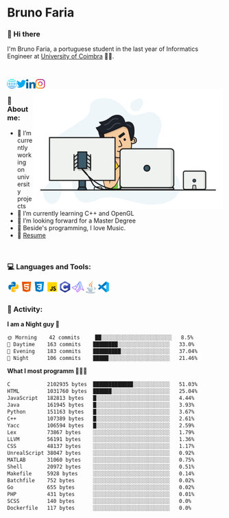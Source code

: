 # Bruno Faria

### 👋 Hi there

I'm Bruno Faria, a portuguese student in the last year of Informatics Engineer at [University of Coimbra](uc.pt/en) 👨‍🎓.

<br/>

[<img align="left" width="22px" alt="Website" src="https://github.com/brunofaria1322/brunofaria1322/blob/master/assets/social/global.svg"/>][website]
[<img align="left" width="22px" alt="Twitter" src="https://github.com/brunofaria1322/brunofaria1322/blob/master/assets/social/twitter.svg"/>][twitter]
[<img align="left" width="22px" alt="LinkedIn" src="https://github.com/brunofaria1322/brunofaria1322/blob/master/assets/social/linkedin.svg"/>][linkedin]
[<img align="left" width="22px" alt="Instagram" src="https://github.com/brunofaria1322/brunofaria1322/blob/master/assets/social/instagram.svg"/>][instagram]

<img align="right" height = "280" alt="GIF" src="https://github.com/brunofaria1322/brunofaria1322/blob/master/assets/animation.gif"/>

<br />

### 📕 About me:

- 🔭 I’m currently working on university projects
- 🌱 I’m currently learning C++ and OpenGL
- 💼 I’m looking forward for a Master Degree
- 💙 Beside's programming, I love Music.
- 📝 [Resume](https://en.wikipedia.org/wiki/HTTP_404)


<br />

### 💻 Languages and Tools:

<img align="left" width="30px" alt= "Python" src="https://github.com/brunofaria1322/brunofaria1322/blob/master/assets/skills/python.svg"/>
<img align="left" width="30px" alt= "Html5" src="https://github.com/brunofaria1322/brunofaria1322/blob/master/assets/skills/html5.svg"/>
<img align="left" width="30px" alt= "Css3" src="https://github.com/brunofaria1322/brunofaria1322/blob/master/assets/skills/css3.svg"/>
<img align="left" width="30px" alt= "JavaScript" src="https://github.com/brunofaria1322/brunofaria1322/blob/master/assets/skills/javascript.svg"/>
<img align="left" width="30px" alt= "C" src="https://github.com/brunofaria1322/brunofaria1322/blob/master/assets/skills/c.svg"/>
<img align="left" width="30px" alt= "Matlab" src="https://github.com/brunofaria1322/brunofaria1322/blob/master/assets/skills/matlab.svg"/>
<img align="left" width="30px" alt= "Java" src="https://github.com/brunofaria1322/brunofaria1322/blob/master/assets/skills/java.svg"/>
<img align="left" width="30px" alt= "Visual Studio Code" src="https://github.com/brunofaria1322/brunofaria1322/blob/master/assets/skills/vscode.svg"/>

<br />
<br />

### 🚩 Activity:

<!--START_SECTION:stats-->
**I am a Night guy 🌙** 

```text
🌞 Morning    42 commits     ██░░░░░░░░░░░░░░░░░░░░░░░	8.5% 
🌆 Daytime    163 commits    ████████░░░░░░░░░░░░░░░░░	33.0% 
🌃 Evening    183 commits    █████████░░░░░░░░░░░░░░░░	37.04% 
🌙 Night      106 commits    █████░░░░░░░░░░░░░░░░░░░░	21.46%

```
**What I most programm 👨🏽‍💻** 

```text
C            2102935 bytes  █████████████░░░░░░░░░░░░	51.03% 
HTML         1031760 bytes  ██████░░░░░░░░░░░░░░░░░░░	25.04% 
JavaScript   182813 bytes   █░░░░░░░░░░░░░░░░░░░░░░░░	4.44% 
Java         161945 bytes   █░░░░░░░░░░░░░░░░░░░░░░░░	3.93% 
Python       151163 bytes   █░░░░░░░░░░░░░░░░░░░░░░░░	3.67% 
C++          107389 bytes   █░░░░░░░░░░░░░░░░░░░░░░░░	2.61% 
Yacc         106594 bytes   █░░░░░░░░░░░░░░░░░░░░░░░░	2.59% 
Lex          73867 bytes    ░░░░░░░░░░░░░░░░░░░░░░░░░	1.79% 
LLVM         56191 bytes    ░░░░░░░░░░░░░░░░░░░░░░░░░	1.36% 
CSS          48137 bytes    ░░░░░░░░░░░░░░░░░░░░░░░░░	1.17% 
UnrealScript 38047 bytes    ░░░░░░░░░░░░░░░░░░░░░░░░░	0.92% 
MATLAB       31060 bytes    ░░░░░░░░░░░░░░░░░░░░░░░░░	0.75% 
Shell        20972 bytes    ░░░░░░░░░░░░░░░░░░░░░░░░░	0.51% 
Makefile     5928 bytes     ░░░░░░░░░░░░░░░░░░░░░░░░░	0.14% 
Batchfile    752 bytes      ░░░░░░░░░░░░░░░░░░░░░░░░░	0.02% 
Go           655 bytes      ░░░░░░░░░░░░░░░░░░░░░░░░░	0.02% 
PHP          431 bytes      ░░░░░░░░░░░░░░░░░░░░░░░░░	0.01% 
SCSS         140 bytes      ░░░░░░░░░░░░░░░░░░░░░░░░░	0.0% 
Dockerfile   117 bytes      ░░░░░░░░░░░░░░░░░░░░░░░░░	0.0%
```


<!--END_SECTION:stats-->


[website]: https://brunofaria1322.github.io
[twitter]: https://twitter.com/brunofaria_1322
[instagram]: https://instagram.com/brunofaria_1322
[linkedin]: https://linkedin.com/in/bruno-faria
